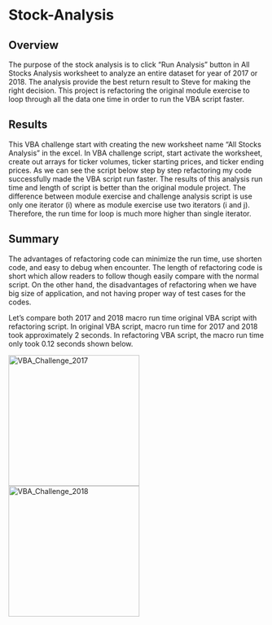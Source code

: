# Stock-Analysis

## Overview
	
The purpose of the stock analysis is to click “Run Analysis” button in All Stocks Analysis worksheet to analyze an entire dataset for year of 2017 or 2018. The analysis provide the best return result to Steve for making the right decision. This project is refactoring the original module exercise to loop through all the data one time in order to run the VBA script faster. 

## Results
	
This VBA challenge start with creating the new worksheet name “All Stocks Analysis” in the excel. In VBA challenge script, start activate the worksheet, create out arrays for ticker volumes, ticker starting prices, and ticker ending prices. As we can see the script below step by step refactoring my code successfully made the VBA script run faster. The results of this analysis run time and length of script is better than the original module project. The difference between module exercise and challenge analysis script is use only one iterator (i) where as module exercise use two iterators (i and j). Therefore, the run time for loop is much more higher than single iterator. 

## Summary
	
The advantages of refactoring code can minimize the run time, use shorten code, and easy to debug when encounter. The length of refactoring code is short which allow readers to follow though easily compare with the normal script. On the other hand, the disadvantages of refactoring when we have big size of application, and not having proper way of test cases for the codes.
	
Let’s compare both 2017 and 2018 macro run time original VBA script with refactoring script. In original VBA script, macro run time for 2017 and 2018 took approximately 2 seconds. In refactoring VBA script, the macro run time only took 0.12 seconds shown below.

<img width="257" alt="VBA_Challenge_2017" src="https://user-images.githubusercontent.com/92540198/140666538-401cd11a-1263-4074-8c75-af5150cdfef3.png">
<img width="257" alt="VBA_Challenge_2018" src="https://user-images.githubusercontent.com/92540198/140666539-d18af663-fe36-4027-af08-9d2561f15a1c.png">

